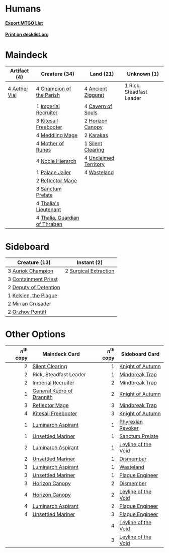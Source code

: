 # Humans

#### [Export MTGO List](../collection/Humans/Humans.txt)
#### [Print on decklist.org](http://decklist.org/?deckmain=4%09Aether%20Vial%0A4%09Ancient%20Ziggurat%0A4%09Cavern%20of%20Souls%0A4%09Champion%20of%20the%20Parish%0A2%09Horizon%20Canopy%0A1%09Imperial%20Recruiter%0A2%09Karakas%0A3%09Kitesail%20Freebooter%0A4%09Meddling%20Mage%0A4%09Mother%20of%20Runes%0A4%09Noble%20Hierarch%0A1%09Palace%20Jailer%0A2%09Reflector%20Mage%0A1%09Rick,%20Steadfast%20Leader%0A3%09Sanctum%20Prelate%0A1%09Silent%20Clearing%0A4%09Thalia's%20Lieutenant%0A4%09Thalia,%20Guardian%20of%20Thraben%0A4%09Unclaimed%20Territory%0A4%09Wasteland&deckside=3%09Auriok%20Champion%0A3%09Containment%20Priest%0A2%09Deputy%20of%20Detention%0A1%09Kelsien,%20the%20Plague%0A2%09Mirran%20Crusader%0A2%09Orzhov%20Pontiff%0A2%09Surgical%20Extraction)
# Maindeck

|                                     Artifact (4)                                      |                                             Creature (34)                                              |                                           Land (21)                                            |      Unknown (1)       |
|---------------------------------------------------------------------------------------|--------------------------------------------------------------------------------------------------------|------------------------------------------------------------------------------------------------|------------------------|
|4 [Aether Vial](http://gatherer.wizards.com/Pages/Card/Details.aspx?multiverseid=48146)|4 [Champion of the Parish](http://gatherer.wizards.com/Pages/Card/Details.aspx?multiverseid=409580)     |4 [Ancient Ziggurat](http://gatherer.wizards.com/Pages/Card/Details.aspx?multiverseid=189271)   |1 Rick, Steadfast Leader|
|                                                                                       |1 [Imperial Recruiter](http://gatherer.wizards.com/Pages/Card/Details.aspx?multiverseid=442125)         |4 [Cavern of Souls](http://gatherer.wizards.com/Pages/Card/Details.aspx?multiverseid=278058)    |                        |
|                                                                                       |3 [Kitesail Freebooter](http://gatherer.wizards.com/Pages/Card/Details.aspx?multiverseid=435264)        |2 [Horizon Canopy](http://gatherer.wizards.com/Pages/Card/Details.aspx?multiverseid=409571)     |                        |
|                                                                                       |4 [Meddling Mage](http://gatherer.wizards.com/Pages/Card/Details.aspx?multiverseid=179547)              |2 [Karakas](http://gatherer.wizards.com/Pages/Card/Details.aspx?multiverseid=413782)            |                        |
|                                                                                       |4 [Mother of Runes](http://gatherer.wizards.com/Pages/Card/Details.aspx?multiverseid=430236)            |1 [Silent Clearing](http://gatherer.wizards.com/Pages/Card/Details.aspx?multiverseid=464195)    |                        |
|                                                                                       |4 [Noble Hierarch](http://gatherer.wizards.com/Pages/Card/Details.aspx?multiverseid=179434)             |4 [Unclaimed Territory](http://gatherer.wizards.com/Pages/Card/Details.aspx?multiverseid=435419)|                        |
|                                                                                       |1 [Palace Jailer](http://gatherer.wizards.com/Pages/Card/Details.aspx?multiverseid=416775)              |4 [Wasteland](http://gatherer.wizards.com/Pages/Card/Details.aspx?multiverseid=413790)          |                        |
|                                                                                       |2 [Reflector Mage](http://gatherer.wizards.com/Pages/Card/Details.aspx?multiverseid=407667)             |                                                                                                |                        |
|                                                                                       |3 [Sanctum Prelate](http://gatherer.wizards.com/Pages/Card/Details.aspx?multiverseid=416780)            |                                                                                                |                        |
|                                                                                       |4 [Thalia's Lieutenant](http://gatherer.wizards.com/Pages/Card/Details.aspx?multiverseid=409783)        |                                                                                                |                        |
|                                                                                       |4 [Thalia, Guardian of Thraben](http://gatherer.wizards.com/Pages/Card/Details.aspx?multiverseid=442025)|                                                                                                |                        |


# Sideboard

|                                         Creature (13)                                          |                                          Instant (2)                                           |
|------------------------------------------------------------------------------------------------|------------------------------------------------------------------------------------------------|
|3 [Auriok Champion](http://gatherer.wizards.com/Pages/Card/Details.aspx?multiverseid=72921)     |2 [Surgical Extraction](http://gatherer.wizards.com/Pages/Card/Details.aspx?multiverseid=397706)|
|3 [Containment Priest](http://gatherer.wizards.com/Pages/Card/Details.aspx?multiverseid=389470) |                                                                                                |
|2 [Deputy of Detention](http://gatherer.wizards.com/Pages/Card/Details.aspx?multiverseid=457309)|                                                                                                |
|1 [Kelsien, the Plague](http://gatherer.wizards.com/Pages/Card/Details.aspx?multiverseid=484718)|                                                                                                |
|2 [Mirran Crusader](http://gatherer.wizards.com/Pages/Card/Details.aspx?multiverseid=213802)    |                                                                                                |
|2 [Orzhov Pontiff](http://gatherer.wizards.com/Pages/Card/Details.aspx?multiverseid=460469)     |                                                                                                |


# Other Options

|*n*<sup>th</sup> copy|                                           Maindeck Card                                            |*n*<sup>th</sup> copy|                                        Sideboard Card                                        |
|--------------------:|----------------------------------------------------------------------------------------------------|--------------------:|----------------------------------------------------------------------------------------------|
|                    2|[Silent Clearing](http://gatherer.wizards.com/Pages/Card/Details.aspx?multiverseid=464195)          |                    1|[Knight of Autumn](http://gatherer.wizards.com/Pages/Card/Details.aspx?multiverseid=452933)   |
|                    2|Rick, Steadfast Leader                                                                              |                    1|[Mindbreak Trap](http://gatherer.wizards.com/Pages/Card/Details.aspx?multiverseid=197532)     |
|                    2|[Imperial Recruiter](http://gatherer.wizards.com/Pages/Card/Details.aspx?multiverseid=442125)       |                    2|[Mindbreak Trap](http://gatherer.wizards.com/Pages/Card/Details.aspx?multiverseid=197532)     |
|                    1|[General Kudro of Drannith](http://gatherer.wizards.com/Pages/Card/Details.aspx?multiverseid=479707)|                    2|[Knight of Autumn](http://gatherer.wizards.com/Pages/Card/Details.aspx?multiverseid=452933)   |
|                    3|[Reflector Mage](http://gatherer.wizards.com/Pages/Card/Details.aspx?multiverseid=407667)           |                    3|[Mindbreak Trap](http://gatherer.wizards.com/Pages/Card/Details.aspx?multiverseid=197532)     |
|                    4|[Kitesail Freebooter](http://gatherer.wizards.com/Pages/Card/Details.aspx?multiverseid=435264)      |                    3|[Knight of Autumn](http://gatherer.wizards.com/Pages/Card/Details.aspx?multiverseid=452933)   |
|                    1|[Luminarch Aspirant](http://gatherer.wizards.com/Pages/Card/Details.aspx?multiverseid=491647)       |                    1|[Phyrexian Revoker](http://gatherer.wizards.com/Pages/Card/Details.aspx?multiverseid=383343)  |
|                    1|[Unsettled Mariner](http://gatherer.wizards.com/Pages/Card/Details.aspx?multiverseid=464165)        |                    1|[Sanctum Prelate](http://gatherer.wizards.com/Pages/Card/Details.aspx?multiverseid=416780)    |
|                    2|[Luminarch Aspirant](http://gatherer.wizards.com/Pages/Card/Details.aspx?multiverseid=491647)       |                    1|[Leyline of the Void](http://gatherer.wizards.com/Pages/Card/Details.aspx?multiverseid=107682)|
|                    2|[Unsettled Mariner](http://gatherer.wizards.com/Pages/Card/Details.aspx?multiverseid=464165)        |                    1|[Dismember](http://gatherer.wizards.com/Pages/Card/Details.aspx?multiverseid=382182)          |
|                    3|[Luminarch Aspirant](http://gatherer.wizards.com/Pages/Card/Details.aspx?multiverseid=491647)       |                    1|[Wasteland](http://gatherer.wizards.com/Pages/Card/Details.aspx?multiverseid=413790)          |
|                    3|[Unsettled Mariner](http://gatherer.wizards.com/Pages/Card/Details.aspx?multiverseid=464165)        |                    1|[Plague Engineer](http://gatherer.wizards.com/Pages/Card/Details.aspx?multiverseid=464049)    |
|                    3|[Horizon Canopy](http://gatherer.wizards.com/Pages/Card/Details.aspx?multiverseid=409571)           |                    2|[Dismember](http://gatherer.wizards.com/Pages/Card/Details.aspx?multiverseid=382182)          |
|                    4|[Horizon Canopy](http://gatherer.wizards.com/Pages/Card/Details.aspx?multiverseid=409571)           |                    2|[Leyline of the Void](http://gatherer.wizards.com/Pages/Card/Details.aspx?multiverseid=107682)|
|                    4|[Luminarch Aspirant](http://gatherer.wizards.com/Pages/Card/Details.aspx?multiverseid=491647)       |                    2|[Plague Engineer](http://gatherer.wizards.com/Pages/Card/Details.aspx?multiverseid=464049)    |
|                    4|[Unsettled Mariner](http://gatherer.wizards.com/Pages/Card/Details.aspx?multiverseid=464165)        |                    3|[Plague Engineer](http://gatherer.wizards.com/Pages/Card/Details.aspx?multiverseid=464049)    |
|                     |                                                                                                    |                    4|[Leyline of the Void](http://gatherer.wizards.com/Pages/Card/Details.aspx?multiverseid=107682)|
|                     |                                                                                                    |                    3|[Leyline of the Void](http://gatherer.wizards.com/Pages/Card/Details.aspx?multiverseid=107682)|

